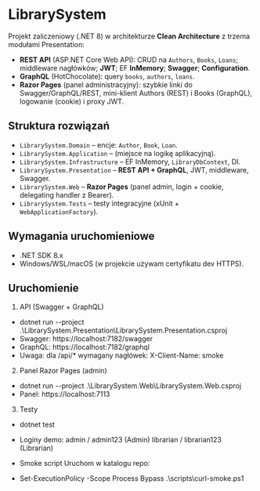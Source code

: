 # LibrarySystem

Projekt zaliczeniowy (.NET 8) w architekturze **Clean Architecture** z trzema modułami Presentation:
- **REST API** (ASP.NET Core Web API): CRUD na `Authors`, `Books`, `Loans`; middleware nagłówków; **JWT**; EF **InMemory**; **Swagger**; **Configuration**.
- **GraphQL** (HotChocolate): query `books`, `authors`, `loans`.
- **Razor Pages** (panel administracyjny): szybkie linki do Swagger/GraphQL/REST, mini-klient Authors (REST) i Books (GraphQL), logowanie (cookie) i proxy JWT.

## Struktura rozwiązań
- `LibrarySystem.Domain` – encje: `Author`, `Book`, `Loan`.
- `LibrarySystem.Application` – (miejsce na logikę aplikacyjną).
- `LibrarySystem.Infrastructure` – EF InMemory, `LibraryDbContext`, DI.
- `LibrarySystem.Presentation` – **REST API + GraphQL**, JWT, middleware, Swagger.
- `LibrarySystem.Web` – **Razor Pages** (panel admin, login + cookie, delegating handler z Bearer).
- `LibrarySystem.Tests` – testy integracyjne (xUnit + `WebApplicationFactory`).

## Wymagania uruchomieniowe
- .NET SDK 8.x  
- Windows/WSL/macOS (w projekcie używam certyfikatu dev HTTPS).

## Uruchomienie

1) API (Swagger + GraphQL)
- dotnet run --project .\LibrarySystem.Presentation\LibrarySystem.Presentation.csproj
- Swagger: https://localhost:7182/swagger
- GraphQL: https://localhost:7182/graphql
- Uwaga: dla /api/* wymagany nagłówek:  X-Client-Name: smoke

2) Panel Razor Pages (admin)
- dotnet run --project .\LibrarySystem.Web\LibrarySystem.Web.csproj
- Panel: https://localhost:7113

3) Testy
- dotnet test

- Loginy demo: 
  admin / admin123 (Admin)
  librarian / librarian123 (Librarian)

- Smoke script
  Uruchom w katalogu repo:

- Set-ExecutionPolicy -Scope Process Bypass
     .\scripts\curl-smoke.ps1
